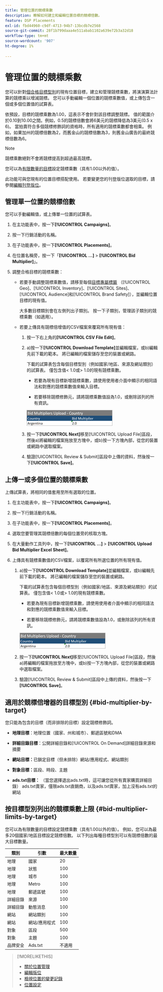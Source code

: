 ```yaml
---
title: 管理位置的競標乘數
description: 瞭解如何建立和編輯位置目標的競標倍數。
feature: DSP Placements
exl-id: fbd44960-c9df-4713-94b7-13bcdb7e2568
source-git-commit: 28f1b799daaa4e511abab1102a639e72b3a32d18
workflow-type: tm+mt
source-wordcount: '907'
ht-degree: 1%

---
```


# 管理位置的競標乘數

您可以針對[個合格目標型別](#bid-multiplier-by-target)的現有位置目標，建立和管理競標乘數，將演演算法計算的競標乘以增減競標。 您可以手動編輯一個位置的競標乘數值，或上傳包含一個或多個位置值的試算表。

依預設，目標的競標乘數為1.00，這表示不會針對該目標調整競標。 值的範圍介於0.10到10.00之間。例如，0.5的競標倍數會將6美元的競標降低為3美元(0.5 x 6)。 當拍賣符合多個競標修飾詞的資格時，所有適用的競標乘數都會相乘。 例如，如果加州的競標倍數為2，而舊金山的競標倍數為3，則舊金山廣告的最終競標倍數為6。

>[!NOTE]
>
>競標乘數絕對不會將競標提高到超過最高競標。

您可以為[有限數量的目標](#bid-multiplier-limits-by-target)設定競標乘數（具有1.00以外的值）。

此功能可與您現有的位置目標搭配使用。 若要變更您的刊登版位選取的目標，請參閱[編輯刊登版位](/help/dsp/campaign-management/placements/placement-edit.md)。

## 管理單一位置的競標倍數

您可以手動編輯值，或上傳單一位置的試算表。

1. 在主功能表中，按一下&#x200B;**[!UICONTROL Campaigns]**。

1. 按一下行銷活動的名稱。

1. 在子功能表中，按一下&#x200B;**[!UICONTROL Placements]**。

1. 在位置名稱旁，按一下「**[!UICONTROL ...]** > **[!UICONTROL Bid Multiplier]**」。

1. 調整合格目標的競標乘數：

   * 若要手動調整競標乘數值，請移至每個[目標專屬標籤](#bid-multiplier-by-target) （[!UICONTROL Geo]、[!UICONTROL Inventory]、[!UICONTROL Sites]、[!UICONTROL Audience]和[!UICONTROL Brand Safety]），並編輯位置目標的現有值。

     大多數目標類別會在左側列出子類別。 按一下子類別，管理該子類別的競標乘數（如適用）。

   * 若要上傳具有競標倍增值的CSV檔案來覆寫所有現有值：

      1. 按一下右上角的&#x200B;**[!UICONTROL CSV File Edit]**。

      1. a)按一下&#x200B;**[!UICONTROL Download Template]**&#x200B;並編輯檔案，或b)編輯先前下載的範本。 將已編輯的檔案儲存至您的裝置或網路。

         下載的試算表包含每個目標型別（例如國家/地區、來源及網站類別）的試算表。 僅包含值&lt; 1.0或> 1.0的現有競標乘數。

         * 若要為現有目標新增競標乘數，請使用使用者介面中顯示的相同語法和對應的競標乘數值來輸入目標。

         * 若要移除競標修飾元，請將競標乘數值設為1.0，或刪除該列的所有資訊。

         ![競標乘數試算表檔案中的範例列](/help/dsp/assets/bid-multiplier-spreadsheet.png "競標乘數試算表檔案中的範例列")

      1. 按一下&#x200B;**[!UICONTROL Next]**&#x200B;移至[!UICONTROL Upload File]區段，然後a)將編輯的檔案拖放至方塊中，或b)按一下方塊內部，從您的裝置或網路中選取檔案。

      1. 驗證[!UICONTROL Review & Submit]區段中上傳的資料，然後按一下&#x200B;**[!UICONTROL Save]**。

## 上傳一或多個位置的競標乘數

上傳試算表，將相同的值套用至所有選取的位置。

1. 在主功能表中，按一下&#x200B;**[!UICONTROL Campaigns]**。

1. 按一下行銷活動的名稱。

1. 在子功能表中，按一下&#x200B;**[!UICONTROL Placements]**。

1. 選取您要管理其競標倍數的每個位置旁的核取方塊。

1. 在大量動作工具列中，按一下&#x200B;**[!UICONTROL ...]** > **[!UICONTROL Upload Bid Multiplier Excel Sheet]**。

1. 上傳具有競標乘數值的CSV檔案，以覆寫所有所選位置的所有現有值。

   1. a)按一下&#x200B;**[!UICONTROL Download Template]**&#x200B;並編輯檔案，或b)編輯先前下載的範本。 將已編輯的檔案儲存至您的裝置或網路。

      下載的試算表包含每個目標型別（例如國家/地區、來源及網站類別）的試算表。 僅包含值&lt; 1.0或> 1.0的現有競標乘數。

      * 若要為現有目標新增競標乘數，請使用使用者介面中顯示的相同語法和對應的競標乘數值來輸入目標。

      * 若要移除競標修飾元，請將競標乘數值設為1.0，或刪除該列的所有資訊。

      ![競標乘數試算表檔案中的範例列](/help/dsp/assets/bid-multiplier-spreadsheet.png "競標乘數試算表檔案中的範例列")

   1. 按一下&#x200B;**[!UICONTROL Next]**&#x200B;移至[!UICONTROL Upload File]區段，然後a)將編輯的檔案拖放至方塊中，或b)按一下方塊內部，從您的裝置或網路中選取檔案。

   1. 驗證[!UICONTROL Review & Submit]區段中上傳的資料，然後按一下&#x200B;**[!UICONTROL Save]**。

## 適用於競標倍增器的目標型別 {#bid-multiplier-by-target}

您只能為包含的目標（而非排除的目標）設定競標修飾詞。

* **地理目標**：地理位置（國家、州和城市）、郵遞區號和DMA

* **詳細目錄目標**：公開詳細目錄和[!UICONTROL On Demand]詳細目錄來源和摘要

* **網站目標：**&#x200B;已鎖定目標（但未排除）網站/應用程式、網站類別

* **對象目標：**&#x200B;區段、時段、主題

* **ads.txt目標：** （當您選擇退出ads.txt時，這可讓您從所有賣家購買詳細目錄） ads.txt賣家，僅限ads.txt直銷商，以及ads.txt賣家，加上沒有ads.txt的網站<!-- bid multipliers for the different subsets of inventory; not available when the placement targets only one subset -->

## 按目標型別列出的競標乘數上限 {#bid-multiplier-limits-by-target}

您可以為有限數量的目標設定競標乘數（具有1.00以外的值）。 例如，您可以為最多20個國家/地區目標設定競標倍數。 以下列出每種目標型別可以有競標倍數的最大目標數量。

| 類別 | 引數 | 最大數量 |
| -------- | --------- | ----- |
| 地理 | 國家 | 20 |
| 地理 | 狀態 | 100 |
| 地理 | 城市 | 100 |
| 地理 | Metro | 100 |
| 地理 | 郵遞區號 | 100 |
| 詳細目錄 | 來源 | 100 |
| 詳細目錄 | 動態消息 | 100 |
| 網站 | 網站類別 | 100 |
| 網站 | 網站/應用程式 | 100 |
| 對象 | 區段 | 500 |
| 對象 | 主題 | 100 |
| 品牌安全 | Ads.txt | 不適用 |

>[!MORELIKETHIS]
>
>* [關於位置管理](placement-about.md)
>* [編輯版位](placement-edit.md)
>* [檢視位置的變更記錄](placement-change-log.md)
>* [位置設定](placement-settings.md)
